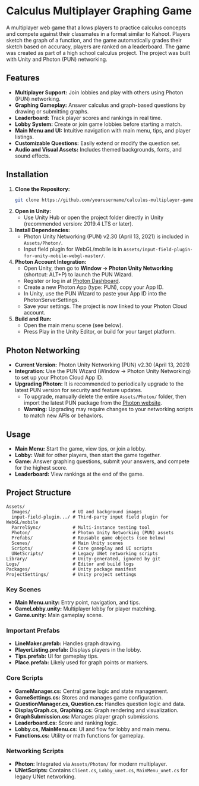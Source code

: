 # Calculus Multiplayer Graphing Game

A multiplayer web game that allows players to practice calculus concepts and compete against their classmates in a format similar to Kahoot. Players sketch the graph of a function, and the game automatically grades their sketch based on accuracy, players are ranked on a leaderboard. The game was created as part of a high school calculus project. The project was built with Unity and Photon (PUN) networking.

## Features

- **Multiplayer Support:** Join lobbies and play with others using Photon (PUN) networking.
- **Graphing Gameplay:** Answer calculus and graph-based questions by drawing or submitting graphs.
- **Leaderboard:** Track player scores and rankings in real time.
- **Lobby System:** Create or join game lobbies before starting a match.
- **Main Menu and UI:** Intuitive navigation with main menu, tips, and player listings.
- **Customizable Questions:** Easily extend or modify the question set.
- **Audio and Visual Assets:** Includes themed backgrounds, fonts, and sound effects.

## Installation

1. **Clone the Repository:**
   ```sh
   git clone https://github.com/yourusername/calculus-multiplayer-game.git
   ```
2. **Open in Unity:**
   - Use Unity Hub or open the project folder directly in Unity (recommended version: 2019.4 LTS or later).
3. **Install Dependencies:**
   - Photon Unity Networking (PUN) v2.30 (April 13, 2021) is included in `Assets/Photon/`.
   - Input field plugin for WebGL/mobile is in `Assets/input-field-plugin-for-unity-mobile-webgl-master/`.
4. **Photon Account Integration:**
   - Open Unity, then go to **Window → Photon Unity Networking** (shortcut: ALT+P) to launch the PUN Wizard.
   - Register or log in at [Photon Dashboard](https://dashboard.photonengine.com).
   - Create a new Photon App (type: PUN), copy your App ID.
   - In Unity, use the PUN Wizard to paste your App ID into the PhotonServerSettings.
   - Save your settings. The project is now linked to your Photon Cloud account.
5. **Build and Run:**
   - Open the main menu scene (see below).
   - Press Play in the Unity Editor, or build for your target platform.

## Photon Networking

- **Current Version:** Photon Unity Networking (PUN) v2.30 (April 13, 2021)
- **Integration:** Use the PUN Wizard (Window → Photon Unity Networking) to set up your Photon Cloud App ID.
- **Upgrading Photon:** It is recommended to periodically upgrade to the latest PUN version for security and feature updates.
    - To upgrade, manually delete the entire `Assets/Photon/` folder, then import the latest PUN package from the [Photon website](https://www.photonengine.com/en-US/PUN).
    - **Warning:** Upgrading may require changes to your networking scripts to match new APIs or behaviors.

## Usage

- **Main Menu:** Start the game, view tips, or join a lobby.
- **Lobby:** Wait for other players, then start the game together.
- **Game:** Answer graphing questions, submit your answers, and compete for the highest score.
- **Leaderboard:** View rankings at the end of the game.

## Project Structure

```
Assets/
  Images/                # UI and background images
  input-field-plugin.../ # Third-party input field plugin for WebGL/mobile
  ParrelSync/            # Multi-instance testing tool
  Photon/                # Photon Unity Networking (PUN) assets
  Prefabs/               # Reusable game objects (see below)
  Scenes/                # Main Unity scenes
  Scripts/               # Core gameplay and UI scripts
  UNetScripts/           # Legacy UNet networking scripts
Library/                 # Unity-generated, ignored by git
Logs/                    # Editor and build logs
Packages/                # Unity package manifest
ProjectSettings/         # Unity project settings
```

### Key Scenes

- **Main Menu.unity:** Entry point, navigation, and tips.
- **GameLobby.unity:** Multiplayer lobby for player matching.
- **Game.unity:** Main gameplay scene.

### Important Prefabs

- **LineMaker.prefab:** Handles graph drawing.
- **PlayerListing.prefab:** Displays players in the lobby.
- **Tips.prefab:** UI for gameplay tips.
- **Place.prefab:** Likely used for graph points or markers.

### Core Scripts

- **GameManager.cs:** Central game logic and state management.
- **GameSettings.cs:** Stores and manages game configuration.
- **QuestionManager.cs, Question.cs:** Handles question logic and data.
- **DisplayGraph.cs, Graphing.cs:** Graph rendering and visualization.
- **GraphSubmission.cs:** Manages player graph submissions.
- **Leaderboard.cs:** Score and ranking logic.
- **Lobby.cs, MainMenu.cs:** UI and flow for lobby and main menu.
- **Functions.cs:** Utility or math functions for gameplay.

### Networking Scripts

- **Photon:** Integrated via `Assets/Photon/` for modern multiplayer.
- **UNetScripts:** Contains `Client.cs`, `Lobby_unet.cs`, `MainMenu_unet.cs` for legacy UNet networking.
